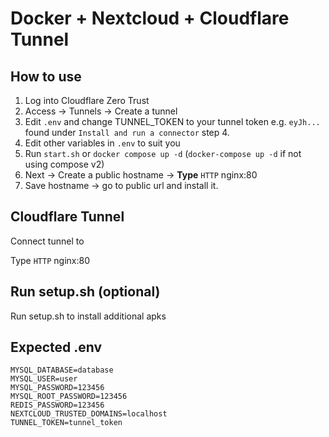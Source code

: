 # Docker + Nextcloud + Cloudflare Tunnel

## How to use

1. Log into Cloudflare Zero Trust
2. Access -> Tunnels -> Create a tunnel
3. Edit `.env` and change TUNNEL_TOKEN to your tunnel token e.g. `eyJh...` found under `Install and run a connector` step 4.
4. Edit other variables in `.env` to suit you
5. Run `start.sh` or `docker compose up -d` (`docker-compose up -d` if not using compose v2)
5. Next -> Create a public hostname -> **Type** `HTTP` nginx:80
6. Save hostname -> go to public url and install it. 

## Cloudflare Tunnel
Connect tunnel to 

Type `HTTP` nginx:80

## Run setup.sh (optional)
Run setup.sh to install additional apks

## Expected .env

```
MYSQL_DATABASE=database
MYSQL_USER=user
MYSQL_PASSWORD=123456
MYSQL_ROOT_PASSWORD=123456
REDIS_PASSWORD=123456
NEXTCLOUD_TRUSTED_DOMAINS=localhost
TUNNEL_TOKEN=tunnel_token
```
